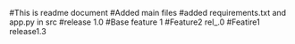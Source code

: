 #This is readme document
#Added main files
#added requirements.txt and app.py in src
#release 1.0
#Base feature 1
#Feature2 rel_.0
#Featire1 release1.3


